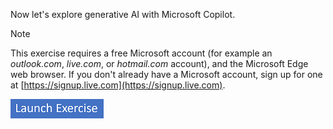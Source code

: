 Now let's explore generative AI with Microsoft Copilot.

> [!NOTE]
> This exercise requires a free Microsoft account (for example an *outlook.com*, *live.com*, or *hotmail.com* account), and the Microsoft Edge web browser. If you don't already have a Microsoft account, sign up for one at [https://signup.live.com](https://signup.live.com).

[![Button to launch exercise.](../media/launch-exercise.png)](https://go.microsoft.com/fwlink/?linkid=2249955&azure-portal=true)
